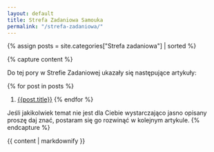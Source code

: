 ```yaml
---
layout: default
title: Strefa Zadaniowa Samouka
permalink: "/strefa-zadaniowa/"
---
```


{% assign posts = site.categories["Strefa zadaniowa"] | sorted %}

{% capture content %}

Do tej pory w Strefie Zadaniowej ukazały się następujące artykuły:

{% for post in posts %}
 1. [{{post.title}}]({{post.url}})
{% endfor %}

Jeśli jakikolwiek temat nie jest dla Ciebie wystarczająco jasno opisany proszę daj znać, postaram się go rozwinąć w kolejnym artykule.
{% endcapture %}

<div id="main" role="main">
  {{ content | markdownify }}
</div>
